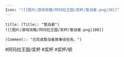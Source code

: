```yaml
---
Icon: "![[图片/游戏攻略/阿玛拉王国/奖杯/誓战者.png|30]]"
---
```

```ad-common-bronze-trophy
title: (Title:: "誓战者")
![[图片/游戏攻略/阿玛拉王国/奖杯/誓战者.png|100]]

(Comment:: "已完成誓战者故事线任务。")
```

#阿玛拉王国/奖杯 #奖杯 #奖杯/铜
